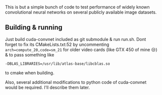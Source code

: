 This is but a simple bunch of code to test performance of widely known convolutional neural networks on several publicly available image datasets.

## Building & running

Just build cuda-convnet included as git submodule & run run.sh.
Dont forget to fix its CMakeLists.txt:52 by uncommenting `arch=compute_20,code=sm_21` for older video cards (like GTX 450 of mine :unamused:) & to pass something like
```
-DBLAS_LIBRARIES=/usr/lib/atlas-base/libcblas.so
```
to cmake when building.

Also, several additional modifications to python code of cuda-convnet would be required.
I'll describe them later.

